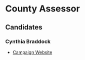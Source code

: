 # County Assessor
## Candidates

### Cynthia Braddock
* [Campaign Website][1]


[1]: https://www.cynthiabraddock.org/
